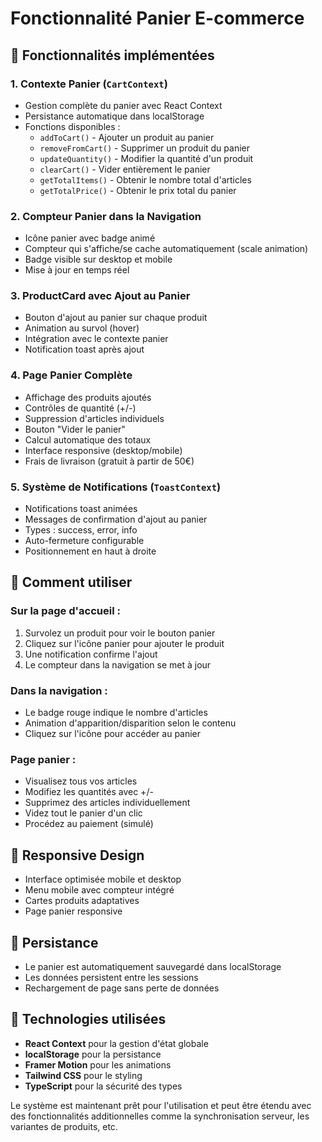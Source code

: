 # Fonctionnalité Panier E-commerce

## 🛒 Fonctionnalités implémentées

### 1. **Contexte Panier (`CartContext`)**
- Gestion complète du panier avec React Context
- Persistance automatique dans localStorage
- Fonctions disponibles :
  - `addToCart()` - Ajouter un produit au panier
  - `removeFromCart()` - Supprimer un produit du panier
  - `updateQuantity()` - Modifier la quantité d'un produit
  - `clearCart()` - Vider entièrement le panier
  - `getTotalItems()` - Obtenir le nombre total d'articles
  - `getTotalPrice()` - Obtenir le prix total du panier

### 2. **Compteur Panier dans la Navigation**
- Icône panier avec badge animé
- Compteur qui s'affiche/se cache automatiquement (scale animation)
- Badge visible sur desktop et mobile
- Mise à jour en temps réel

### 3. **ProductCard avec Ajout au Panier**
- Bouton d'ajout au panier sur chaque produit
- Animation au survol (hover)
- Intégration avec le contexte panier
- Notification toast après ajout

### 4. **Page Panier Complète**
- Affichage des produits ajoutés
- Contrôles de quantité (+/-)
- Suppression d'articles individuels
- Bouton "Vider le panier"
- Calcul automatique des totaux
- Interface responsive (desktop/mobile)
- Frais de livraison (gratuit à partir de 50€)

### 5. **Système de Notifications (`ToastContext`)**
- Notifications toast animées
- Messages de confirmation d'ajout au panier
- Types : success, error, info
- Auto-fermeture configurable
- Positionnement en haut à droite

## 🚀 Comment utiliser

### Sur la page d'accueil :
1. Survolez un produit pour voir le bouton panier
2. Cliquez sur l'icône panier pour ajouter le produit
3. Une notification confirme l'ajout
4. Le compteur dans la navigation se met à jour

### Dans la navigation :
- Le badge rouge indique le nombre d'articles
- Animation d'apparition/disparition selon le contenu
- Cliquez sur l'icône pour accéder au panier

### Page panier :
- Visualisez tous vos articles
- Modifiez les quantités avec +/-
- Supprimez des articles individuellement
- Videz tout le panier d'un clic
- Procédez au paiement (simulé)

## 📱 Responsive Design
- Interface optimisée mobile et desktop
- Menu mobile avec compteur intégré
- Cartes produits adaptatives
- Page panier responsive

## 💾 Persistance
- Le panier est automatiquement sauvegardé dans localStorage
- Les données persistent entre les sessions
- Rechargement de page sans perte de données

## 🔧 Technologies utilisées
- **React Context** pour la gestion d'état globale
- **localStorage** pour la persistance
- **Framer Motion** pour les animations
- **Tailwind CSS** pour le styling
- **TypeScript** pour la sécurité des types

Le système est maintenant prêt pour l'utilisation et peut être étendu avec des fonctionnalités additionnelles comme la synchronisation serveur, les variantes de produits, etc.
